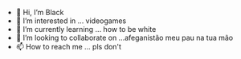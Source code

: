 - 👋 Hi, I’m Black
- 👀 I’m interested in ... videogames
- 🌱 I’m currently learning ... how to be white
- 💞️ I’m looking to collaborate on ...afeganistão meu pau na tua mão
- 📫 How to reach me ... pls don't

<!---
VAMPNezX/VAMPNezX is a ✨ special ✨ repository because its `README.md` (this file) appears on your GitHub profile.
You can click the Preview link to take a look at your changes.
--->
